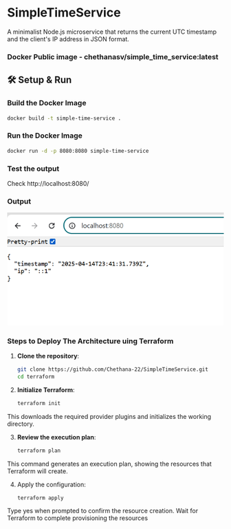 # SimpleTimeService

A minimalist Node.js microservice that returns the current UTC timestamp and the client's IP address in JSON format.

### Docker Public image - chethanasv/simple_time_service:latest

## 🛠️ Setup & Run

### Build the Docker Image

```bash
docker build -t simple-time-service .
```

### Run the Docker Image

```bash
docker run -d -p 8080:8080 simple-time-service
```

### Test the output

Check http://localhost:8080/

### Output
![alt text](image.png)


### **Steps to Deploy The Architecture uing Terraform**

1. **Clone the repository**:
   ```bash
   git clone https://github.com/Chethana-22/SimpleTimeService.git
   cd terraform

2. **Initialize Terraform**:
   ```bash
   terraform init

This downloads the required provider plugins and initializes the working directory.

3. **Review the execution plan**:
   ```bash
   terraform plan

This command generates an execution plan, showing the resources that Terraform will create.

4. Apply the configuration:
   ```bash
   terraform apply

Type yes when prompted to confirm the resource creation.
Wait for Terraform to complete provisioning the resources